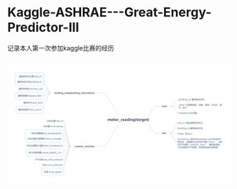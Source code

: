 # Kaggle-ASHRAE---Great-Energy-Predictor-III
记录本人第一次参加kaggle比赛的经历


## 
![avatar](https://github.com/KellyGong/Kaggle-ASHRAE---Great-Energy-Predictor-III/raw/master/pic/meter_reading(target).png)
